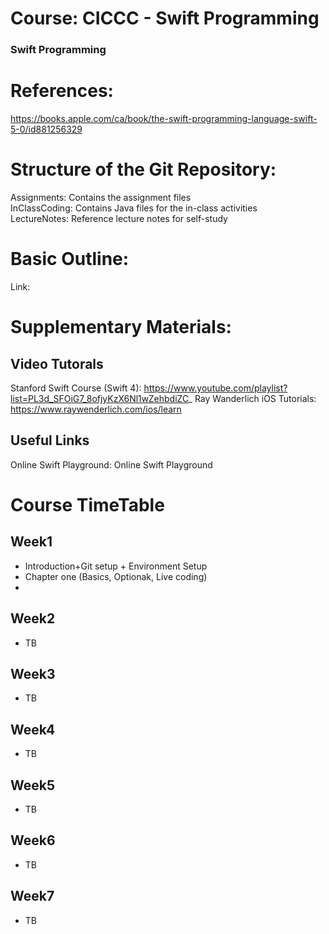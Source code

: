 # Course: CICCC - Swift Programming
### Swift Programming

# References:
https://books.apple.com/ca/book/the-swift-programming-language-swift-5-0/id881256329

# Structure of the Git Repository: <br />
Assignments: Contains the assignment files <br />
InClassCoding: Contains Java files for the in-class activities <br />
LectureNotes: Reference lecture notes for self-study <br />

# Basic Outline:
Link: 

# Supplementary Materials:
## Video Tutorals <br />
Stanford Swift Course (Swift 4): https://www.youtube.com/playlist?list=PL3d_SFOiG7_8ofjyKzX6Nl1wZehbdiZC_
Ray Wanderlich iOS Tutorials: https://www.raywenderlich.com/ios/learn

## Useful Links
Online Swift Playground: Online Swift Playground

# Course TimeTable
## Week1
- Introduction+Git setup + Environment Setup
- Chapter one (Basics, Optionak, Live coding) 
- 

## Week2
- TB

## Week3
- TB

## Week4
- TB

## Week5
- TB

## Week6
- TB

## Week7
- TB

